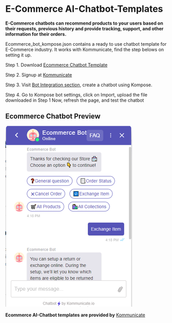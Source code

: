 # E-Commerce AI-Chatbot-Templates

**E-Commerce chatbots can recommend products to your users based on their requests, previous history and provide tracking, support, and other information for their orders.**

Ecommerce_bot_kompose.json contains a ready to use chatbot template for E-Commerce industry. It works with Kommunicate, find the step belows on setting it up.

Step 1. Download [Ecommerce Chatbot Template](https://github.com/Kommunicate-io/AI-Chatbot-Templates/blob/main/Ecommerce-Chatbot/Ecommerce_bot_kompose.json)

Step 2. Signup at [Kommunicate](https://www.kommunicate.io/product/kompose-bot-builder?utm_source=github&utm_campaign=chatbot_templates)

Step 3. Visit [Bot Integration section](https://dashboard.kommunicate.io/bots/bot-integrations), create a chatbot using Kompose.

Step 4. Go to Kompose bot settings, click on Import, upload the file downloaded in Step 1
Now, refresh the page, and test the chatbot




## Ecommerce Chatbot Preview


![alt text](https://github.com/Kommunicate-io/AI-Chatbot-Templates/blob/main/Ecommerce-Chatbot/Ecommerce%20bot.png)

**Ecommerce AI-Chatbot templates are provided by** [Kommunicate](https://www.kommunicate.io/?utm_source=github&utm_campaign=chatbot_templates)

